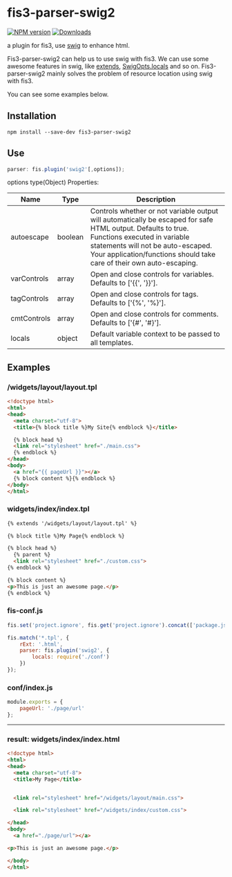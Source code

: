 # fis3-parser-swig2


[![NPM version][npm-image]][npm-url]
[![Downloads][downloads-image]][npm-url]

a plugin for fis3, use [swig](http://node-swig.github.io/swig-templates/docs/) to enhance html.

Fis3-parser-swig2 can help us to use swig with fis3. We can use some awesome features in swig, like [extends](http://node-swig.github.io/swig-templates/docs/tags/#extends), [SwigOpts.locals](http://node-swig.github.io/swig-templates/docs/api/#SwigOpts) and so on. Fis3-parser-swig2 mainly solves the problem of resource location using swig with fis3.

You can see some examples below.

## Installation

```
npm install --save-dev fis3-parser-swig2
```

## Use

```js
parser: fis.plugin('swig2'[,options]);
```

options type(Object)
Properties:

| Name        | Type    | Description  |
| ----------- | ------- | ----- |
| autoescape  | boolean | Controls whether or not variable output will automatically be escaped for safe HTML output. Defaults to true. Functions executed in variable statements will not be auto-escaped. Your application/functions should take care of their own auto-escaping. |
| varControls | array   | Open and close controls for variables. Defaults to ['{{', '}}']. |
| tagControls | array   | Open and close controls for tags. Defaults to ['{%', '%}'].      |
| cmtControls | array   | Open and close controls for comments. Defaults to ['{#', '#}'].  |
| locals      | object  | Default variable context to be passed to all templates.          |

## Examples

### /widgets/layout/layout.tpl
```html
<!doctype html>
<html>
<head>
  <meta charset="utf-8">
  <title>{% block title %}My Site{% endblock %}</title>

  {% block head %}
  <link rel="stylesheet" href="./main.css">
  {% endblock %}
</head>
<body>
  <a href="{{ pageUrl }}"></a>
  {% block content %}{% endblock %}
</body>
</html>
```

### widgets/index/index.tpl
```html
{% extends '/widgets/layout/layout.tpl' %}

{% block title %}My Page{% endblock %}

{% block head %}
  {% parent %}
  <link rel="stylesheet" href="./custom.css">
{% endblock %}

{% block content %}
<p>This is just an awesome page.</p>
{% endblock %}
```

### fis-conf.js
```js
fis.set('project.ignore', fis.get('project.ignore').concat(['package.json', 'conf/**']));

fis.match('*.tpl', {
	rExt: '.html',
	parser: fis.plugin('swig2', {
		locals: require('./conf')
	})
});
```

### conf/index.js
```js
module.exports = {
	pageUrl: './page/url'
};
```

---

### result: widgets/index/index.html
```html
<!doctype html>
<html>
<head>
  <meta charset="utf-8">
  <title>My Page</title>


  <link rel="stylesheet" href="/widgets/layout/main.css">

  <link rel="stylesheet" href="/widgets/index/custom.css">

</head>
<body>
  <a href="./page/url"></a>

<p>This is just an awesome page.</p>

</body>
</html>
```

[downloads-image]: http://img.shields.io/npm/dm/fis3-parser-swig2.svg
[npm-url]: https://npmjs.org/package/fis3-parser-swig2
[npm-image]: http://img.shields.io/npm/v/fis3-parser-swig2.svg
